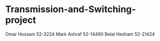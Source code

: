 # Transmission-and-Switching-project
Omar Hossam 52-3224
Mark Ashraf 52-14490
Belal Hesham 52-21424

